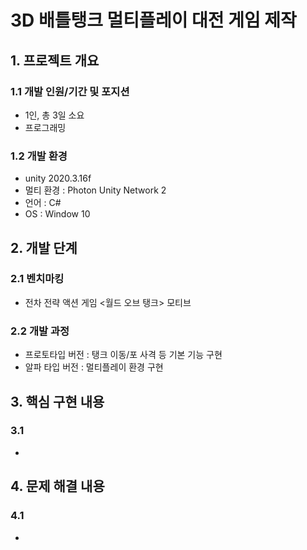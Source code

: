 # 3D 배틀탱크 멀티플레이 대전 게임 제작
## 1. 프로젝트 개요
### 1.1 개발 인원/기간 및 포지션
- 1인, 총 3일 소요
- 프로그래밍
### 1.2 개발 환경
- unity 2020.3.16f
- 멀티 환경 : Photon Unity Network 2
- 언어 : C#
- OS : Window 10			
## 2. 개발 단계
### 2.1 벤치마킹
- 전차 전략 액션 게임 <월드 오브 탱크> 모티브
### 2.2 개발 과정
 - 프로토타입 버전 : 탱크 이동/포 사격 등 기본 기능 구현
 - 알파 타입 버전 : 멀티플레이 환경 구현 
## 3. 핵심 구현 내용 
### 3.1 
- 
## 4. 문제 해결 내용
### 4.1 
- 
